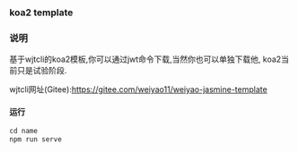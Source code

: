 ### koa2 template

### 说明

基于wjtcli的koa2模板,你可以通过jwt命令下载,当然你也可以单独下载他,
koa2当前只是试验阶段.

wjtcli网址(Gitee):https://gitee.com/weiyao11/weiyao-jasmine-template

#### 运行

```js
cd name
npm run serve
```